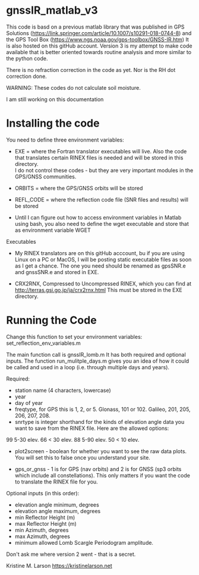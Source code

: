 # gnssIR_matlab_v3
This code is basd on a previous matlab library that was published in
GPS Solutions (https://link.springer.com/article/10.1007/s10291-018-0744-8) and the GPS Tool Box 
(https://www.ngs.noaa.gov/gps-toolbox/GNSS-IR.htm)
It is also hosted on this gitHub account.
Version 3 is my attempt to make code available that is better oriented towards
routine analysis and more similar to the python code.

There is no refraction correction in the code as yet. Nor is the RH dot correction done.

WARNING: These codes do not calculate soil moisture.

I am still working on this documentation

# Installing the code

You need to define three environment variables:

* EXE = where the Fortran translator executables will live. Also the code that
translates certain RINEX files is needed and will be stored in this directory.  
I do not control these codes - but they are very important modules in the GPS/GNSS communities.

* ORBITS = where the GPS/GNSS orbits will be stored 

* REFL_CODE = where the reflection code file (SNR files and results) will be stored

* Until I can figure out how to access environment variables in Matlab using bash, you also need
to define the wget executable and store that as environment variable WGET

Executables 

* My RINEX translators are on this gitHub acccount, bu if you are using Linux on a PC or MacOS,
I will be posting static executable files as soon as I get a chance. The one you need should be renamed as gpsSNR.e and gnssSNR.e
and stored in EXE.

* CRX2RNX, Compressed to Uncompressed RINEX, which you can find at http://terras.gsi.go.jp/ja/crx2rnx.html This must be stored 
in the EXE directory.


# Running the Code

Change this function to set your environment variables: set_reflection_env_variables.m

The main function call is gnssIR_lomb.m  It has both required and optional inputs.
The function run_mulitple_days.m gives you an idea of how it could be called and used in a loop (i.e. through multiple
days and years).

Required:
* station name (4 characters, lowercase)
* year 
* day of year
* freqtype, for GPS this is 1, 2, or 5. Glonass, 101 or 102. Galileo, 201, 205, 206, 207, 208.
* snrtype is integer shorthand for the kinds of elevation angle data you want to save
from the RINEX file. Here are the allowed options:

99 5-30 elev.
66 < 30 elev.
88 5-90 elev.
50 < 10 elev.

* plot2screen - boolean for whether you want to see the raw data plots. You will set 
this to false once you understand your site.

* gps_or_gnss - 1 is for GPS (nav orbits) and 2 is for GNSS (sp3 orbits which include all 
constellations). This only matters if you want the code to translate the RINEX file for you.


Optional inputs (in this order):

* elevation angle minimum, degrees
* elevation angle maximum, degrees
* min Reflector Height (m)
* max Reflector Height (m)
* min Azimuth, degrees
* max Azimuth, degrees
* minimum allowed Lomb Scargle Periodogram amplitude. 

Don't ask me where version 2 went - that is a secret.

Kristine M. Larson
https://kristinelarson.net
